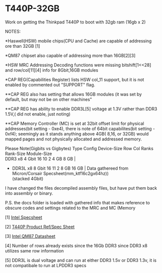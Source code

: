 # T440P-32GB
Work on getting the Thinkpad T440P to boot with 32gb ram (16gb x 2) 



NOTES:

*Haswell(HSW) mobile chips(CPU and Cache) are capable of addressing ore than 32GB [1]

*QM87 chipset also capable of addressing more than 16GB[2][3]

*HSW MRC Addressing Decoding functions were missing bitshift[1<<28] and row/col[11][4] info for 8Gbit,16GB modules
  
 *CAP REG(Capabilities Register) lists HSW col_11 support, but it is not enabled by commented out "SUPPORT" flag. 
  
   **CAP REG also has setting that allows 16GB modules (it was set by default, but may not be on other machines"
  
   **CAP REG has ability to enable DDR3L[5] voltage at 1.3V rather than DDR3 1.5V,( did not enable, just noting)
  
   **CAP Memory Controller (MC) is set at 32bit offset limit for physical addresses(bit setting - 0xe4), 
        there is note of 64bit capabilites(bit setting - 0xf4);  seemingly as it stands anything above 4GB( 8,16, or 32GB) would mapped pages and 
        not physically allocated and addressed memory. 

 

  Please Note(Gigbits vs Gigbytes)
  Type  Config  Device-Size   Row  Col   Ranks  Rank-Size  Module-Size    
  DDR3   x8      4 Gbit     16    10     2     4 GB       8 GB  |
   
* DDR3L  x8      8 Gbit     16    11     2     8 GB       16 GB |  Data gathereed from Micron/Corsair Specsheet(mm_ktf16c2gx64hz))  
              (stacked 4Gbit)


I have changed the files decompiled assembly files, but have put them back into assembly or binary.

P.S. the docs folder is loaded with gathered info that makes reference to obscure codes and settings related to the MRC and MC (Memory 

[1]
[Intel Specsheet](https://ark.intel.com/content/www/us/en/ark/products/75117/intel-core-i7-4700mq-processor-6m-cache-up-to-3-40-ghz.html)

[2]
[T440P Product Ref/Spec Sheet](https://psref.lenovo.com/syspool/Sys/PDF/withdrawnbook/ThinkPad_T440p.pdf)

[3]
[Intel QM87 Datasheet](https://www.intel.com/content/www/us/en/products/docs/chipsets/8-series-chipset-pch-datasheet.html)

[4] Number of rows already exists since the 16Gb DDR3 since DDR3 x8 utilizes same row information

[5] DDR3L is dual voltage and can run at either DDR3 1.5v or DDR3 1.3v, it is not compatibale to run at LPDDR3 specs
